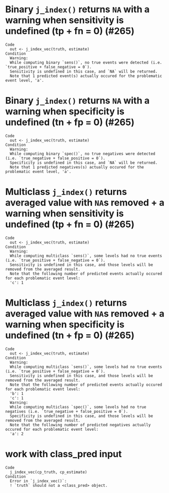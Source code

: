 # Binary `j_index()` returns `NA` with a warning when sensitivity is undefined (tp + fn = 0) (#265)

    Code
      out <- j_index_vec(truth, estimate)
    Condition
      Warning:
      While computing binary `sens()`, no true events were detected (i.e. `true_positive + false_negative = 0`). 
      Sensitivity is undefined in this case, and `NA` will be returned.
      Note that 1 predicted event(s) actually occured for the problematic event level, 'a'.

# Binary `j_index()` returns `NA` with a warning when specificity is undefined (tn + fp = 0) (#265)

    Code
      out <- j_index_vec(truth, estimate)
    Condition
      Warning:
      While computing binary `spec()`, no true negatives were detected (i.e. `true_negative + false_positive = 0`). 
      Specificity is undefined in this case, and `NA` will be returned.
      Note that 1 predicted negatives(s) actually occured for the problematic event level, 'a'.

# Multiclass `j_index()` returns averaged value with `NA`s removed + a warning when sensitivity is undefined (tp + fn = 0) (#265)

    Code
      out <- j_index_vec(truth, estimate)
    Condition
      Warning:
      While computing multiclass `sens()`, some levels had no true events (i.e. `true_positive + false_negative = 0`). 
      Sensitivity is undefined in this case, and those levels will be removed from the averaged result.
      Note that the following number of predicted events actually occured for each problematic event level:
      'c': 1

# Multiclass `j_index()` returns averaged value with `NA`s removed + a warning when specificity is undefined (tn + fp = 0) (#265)

    Code
      out <- j_index_vec(truth, estimate)
    Condition
      Warning:
      While computing multiclass `sens()`, some levels had no true events (i.e. `true_positive + false_negative = 0`). 
      Sensitivity is undefined in this case, and those levels will be removed from the averaged result.
      Note that the following number of predicted events actually occured for each problematic event level:
      'b': 1
      'c': 1
      Warning:
      While computing multiclass `spec()`, some levels had no true negatives (i.e. `true_negative + false_positive = 0`). 
      Specificity is undefined in this case, and those levels will be removed from the averaged result.
      Note that the following number of predicted negatives actually occured for each problematic event level:
      'a': 2

# work with class_pred input

    Code
      j_index_vec(cp_truth, cp_estimate)
    Condition
      Error in `j_index_vec()`:
      ! `truth` should not a <class_pred> object.

